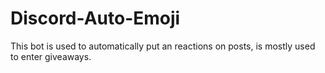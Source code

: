 # Discord-Auto-Emoji
This bot is used to automatically put an reactions on posts, is mostly used to enter giveaways.
